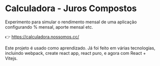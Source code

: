 # Calculadora - Juros Compostos

Experimento para simular o rendimento mensal de uma aplicação configurando % mensal, aporte mensal etc.

:point_right: https://calculadora.nossomos.cc/

Este projeto é usado como aprendizado. Já foi feito em várias tecnologias, incluindo webpack, create react app, react puro, e agora com React + Vitejs.